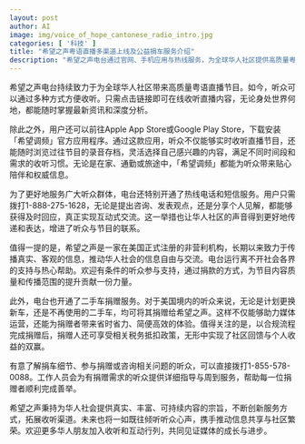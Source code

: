 ```yaml
---
layout: post
author: AI
image: img/voice_of_hope_cantonese_radio_intro.jpg
categories: [ '科技' ]
title: "希望之声粤语直播多渠道上线及公益捐车服务介绍"
description: "希望之声电台通过官网、手机应用与热线服务，为全球华人社区提供高质量粤语直播及点播内容，并开启二手车捐赠项目，助力节目传播与社区互动，鼓励听众参与支持媒体发展。"
---
```

希望之声电台持续致力于为全球华人社区带来高质量粤语直播节目。如今，听众可以通过多种方式方便收听。只需点击链接即可在线收听直播内容，无论身处世界何地，都能随时掌握最新资讯和深度分析。

除此之外，用户还可以前往Apple App Store或Google Play Store，下载安装「希望调频」官方应用程序。通过这款应用，听众不仅能够实时收听直播节目，还能随时浏览过往节目的录音存档，灵活选择自己感兴趣的内容，满足不同时间段和需求的收听习惯。无论是在家、通勤或旅途中，「希望调频」都能为听众带来贴心陪伴和权威信息。

为了更好地服务广大听众群体，电台还特别开通了热线电话和短信服务。用户只需拨打1-888-275-1628，无论是提出咨询、发表观点，还是分享个人见解，都能够获得及时回应，真正实现互动式交流。这一举措也让华人社区的声音得到更好地传递和表达，增进了听众与节目的联系。

值得一提的是，希望之声是一家在美国正式注册的非营利机构，长期以来致力于传播真实、客观的信息，推动华人社会的信息自由与交流。电台运行离不开社会各界的支持与热心帮助。欢迎有条件的听众参与支持，通过捐款的方式，为节目内容质量和传播范围的提升贡献一份力量。

此外，电台也开通了二手车捐赠服务。对于美国境内的听众来说，无论是计划更换新车，还是不再使用的二手车，均可将其捐赠给希望之声。这样不仅能够助力媒体运营，还能为捐赠者带来省时省力、简便高效的体验。值得关注的是，以合规流程完成捐赠后，捐赠人还可享受相关税务抵扣政策，无形中实现了社区回馈与个人收益的双赢。

有意了解捐车细节、参与捐赠或咨询相关问题的听众，可以直接拨打1-855-578-0088。工作人员会为有捐赠需求的听众提供详细指导与周到服务，帮助每一位捐赠者顺利完成善举。

希望之声秉持为华人社会提供真实、丰富、可持续内容的宗旨，不断创新服务方式，拓展收听渠道。未来也将一如既往倾听听众心声，携手推动信息共享与社区繁荣。欢迎更多华人朋友加入收听和互动行列，共同见证媒体的成长与进步。